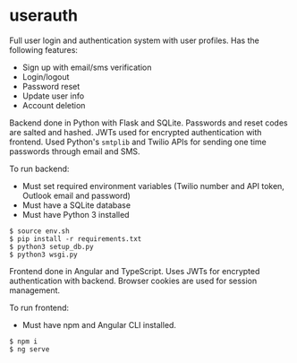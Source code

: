 # userauth

Full user login and authentication system with user profiles. Has the following features:
* Sign up with email/sms verification
* Login/logout
* Password reset
* Update user info
* Account deletion

Backend done in Python with Flask and SQLite. Passwords and reset codes are salted and hashed. JWTs used for encrypted authentication with frontend. Used Python's `smtplib` and Twilio APIs for sending one time passwords through email and SMS.

To run backend:
* Must set required environment variables (Twilio number and API token, Outlook email and password)
* Must have a SQLite database
* Must have Python 3 installed
```
$ source env.sh
$ pip install -r requirements.txt
$ python3 setup_db.py
$ python3 wsgi.py
```

Frontend done in Angular and TypeScript. Uses JWTs for encrypted authentication with backend. Browser cookies are used for session management. 

To run frontend:
* Must have npm and Angular CLI installed.
```
$ npm i
$ ng serve
```


